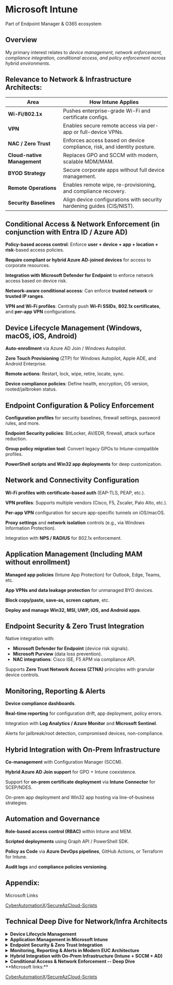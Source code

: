 # Microsoft Intune

Part of Endpoint Manager & O365 ecosystem

## Overview

My primary interest relates to *device management, network enforcement, compliance integration, conditional access*, *and policy enforcement across hybrid environments*.

## Relevance to Network & Infrastructure Architects:

| **Area** | **How Intune Applies** |
|----------|------------------------|
| **Wi-Fi/802.1x** | Pushes enterprise-grade Wi-Fi and certificate configs. |
| **VPN** | Enables secure remote access via per-app or full-device VPNs. |
| **NAC / Zero Trust** | Enforces access based on device compliance, risk, and identity posture. |
| **Cloud-native Management** | Replaces GPO and SCCM with modern, scalable MDM/MAM. |
| **BYOD Strategy** | Secure corporate apps without full device management. |
| **Remote Operations** | Enables remote wipe, re-provisioning, and compliance recovery. |
| **Security Baselines** | Align device configurations with security hardening guides (CIS/NIST). |

## Conditional Access & Network Enforcement (in conjunction with Entra ID / Azure AD)

**Policy-based access control**: Enforce **user + device + app + location + risk**-based access policies.

**Require compliant or hybrid Azure AD-joined devices** for access to corporate resources.

**Integration with Microsoft Defender for Endpoint** to enforce network access based on device risk.

**Network-aware conditional access**: Can enforce **trusted network** or **trusted IP ranges**.

**VPN and Wi-Fi profiles**: Centrally push **Wi-Fi SSIDs**, **802.1x certificates**, and **per-app VPN** configurations.

## Device Lifecycle Management (Windows, macOS, iOS, Android)

**Auto-enrollment** via Azure AD Join / Windows Autopilot.

**Zero Touch Provisioning** (ZTP) for Windows Autopilot, Apple ADE, and Android Enterprise.

**Remote actions**: Restart, lock, wipe, retire, locate, sync.

**Device compliance policies**: Define health, encryption, OS version, rooted/jailbroken status.

## Endpoint Configuration & Policy Enforcement

**Configuration profiles** for security baselines, firewall settings, password rules, and more.

**Endpoint Security policies**: BitLocker, AV/EDR, firewall, attack surface reduction.

**Group policy migration tool**: Convert legacy GPOs to Intune-compatible profiles.

**PowerShell scripts and Win32 app deployments** for deep customization.

## Network and Connectivity Configuration

**Wi-Fi profiles with certificate-based auth** (EAP-TLS, PEAP, etc.).

**VPN profiles**: Supports multiple vendors (Cisco, F5, Zscaler, Palo Alto, etc.).

**Per-app VPN** configuration for secure app-specific tunnels on iOS/macOS.

**Proxy settings** and **network isolation** controls (e.g., via Windows Information Protection).

Integration with **NPS / RADIUS** for 802.1x enforcement.

## Application Management (Including MAM without enrollment)

**Managed app policies** (Intune App Protection) for Outlook, Edge, Teams, etc.

**App VPNs and data leakage protection** for unmanaged BYO devices.

**Block copy/paste, save-as, screen capture**, etc.

**Deploy and manage Win32, MSI, UWP, iOS, and Android apps**.

## Endpoint Security & Zero Trust Integration

Native integration with:

- **Microsoft Defender for Endpoint** (device risk signals).
- **Microsoft Purview** (data loss prevention).
- **NAC integrations**: Cisco ISE, F5 APM via compliance API.

Supports **Zero Trust Network Access (ZTNA)** principles with granular device controls.

## Monitoring, Reporting & Alerts

**Device compliance dashboards**.

**Real-time reporting** for configuration drift, app deployment, policy errors.

Integration with **Log Analytics / Azure Monitor** and **Microsoft Sentinel**.

Alerts for jailbreak/root detection, compromised devices, non-compliance.

## Hybrid Integration with On-Prem Infrastructure

**Co-management** with Configuration Manager (SCCM).

**Hybrid Azure AD Join support** for GPO + Intune coexistence.

Support for **on-prem certificate deployment** via **Intune Connector** for SCEP/NDES.

On-prem app deployment and Win32 app hosting via line-of-business strategies.

## Automation and Governance

**Role-based access control (RBAC)** within Intune and MEM.

**Scripted deployments** using Graph API / PowerShell SDK.

**Policy as Code** via **Azure DevOps pipelines**, GitHub Actions, or Terraform for Intune.

**Audit logs** and **compliance policies versioning**.

## Appendix:

Microsoft Links

[CyberAutomationX](https://github.com/CyberAutomationX)/[SecureAzCloud-Scripts](https://github.com/CyberAutomationX/SecureAzCloud-Scripts)

## Technical Deep Dive for Network/Infra Architects

<details>
<summary> <strong> Device Lifecycle Management</strong></summary>

<br>

*Platform Scope: Windows 10/11, macOS, iOS/iPadOS, Android Enterprise*

#### 1. Provisioning & Enrollment

**Windows 10/11 (Autopilot + AAD Join/Hybrid AAD Join)**

- **Windows Autopilot** provisions devices with:
  - **Pre-defined deployment profiles** (user-driven or self-deploying)
  - Azure AD Join or Hybrid Azure AD Join
  - Optional **ESP (Enrollment Status Page)** to block access until provisioning is complete

- **Zero Touch Provisioning (ZTP):**
  - Devices are added to Autopilot via **hardware hashes** or OEM direct integration
  - Intune auto-applies policy, apps, configurations

- **Group Tagging**: Enables role-/location-based assignment via dynamic groups

**macOS (Apple Automated Device Enrollment via ABM)**

- Device is enrolled using **ADE (formerly DEP)** through Apple Business Manager
- Combined with **Intune MDM enrollment profile** for supervised mode
- Paired with **User Affinity** or **Shared iPad mode** based on use case
- ZTP allows devices to be **drop-shipped** and managed on first boot

**iOS/iPadOS**

- ADE + Supervised Mode (over-the-air, no need for Apple Configurator)
- Useful for:
  - Kiosk mode
  - Single App Mode (POS, retail terminals)
  - BYOD scenarios (via **App Protection Policies**, no full device enrollment)

**Android Enterprise**

- **Zero Touch Enrollment (ZTE)** for corporate-owned devices
- **Work Profile (BYOD)** and **Dedicated/Kiosk Mode** supported
- OEM enrollment tokens or QR-code based provisioning
- **Fully Managed** or **COPE (Corp-Owned, Personally Enabled)** depending on policy

#### 2. Device Compliance Enforcement

Compliance policies are central to your **Zero Trust conditional access** posture, as outlined in your reference architecture. They drive enforcement and segmentation.

**Key Policy Elements:**

- **Health Attestation**: Check Windows Defender ATP status
- **Encryption**: BitLocker for Windows, FileVault for macOS, native encryption on iOS/Android
- **OS Version Enforcement**: Block outdated, vulnerable versions
- **Jailbroken / Rooted Detection**
- **Threat Risk Level Integration**: Defender for Endpoint or 3rd-party AV integration

**Example:**

Policy: Block access unless device is compliant AND Defender Risk Level = Low

Effect: User is denied access to M365 if running outdated macOS, jailbroken iPhone, or unmanaged Android

#### 3. Remote Actions & Operational Management

Network and Infrastructure Architects must understand how **remote actions** support Day 2 operations, incident response, and service desk offload.

| **Action** | **Supported OS** | **Use Case** |
|------------|------------------|--------------|
| **Wipe** | All | Decommission, lost/stolen devices |
| **Retire** | All | BYOD cleanup, remove corporate data only |
| **Restart** | Windows 10/11 | Remote support, patching resets |
| **Lock** | Windows/macOS/iOS | Security response to suspected compromise |
| **Sync** | All | Force policy refresh (e.g., after CA changes) |
| **Locate** | iOS/macOS (supervised) | Lost device tracking |

These actions integrate with **Help Desk workflows**, and in your architecture, could be triggered via **ITSM tools like ServiceNow** using Graph API integrations or automation playbooks (e.g., Logic Apps or Power Automate).

#### 4. Application of Lifecycle Stages

| **Stage** | **Intune Capability** | **Example** |
|-----------|------------------------|-------------|
| **Procurement** | OEM registration, Autopilot import | Dell direct-to-user shipment with Autopilot |
| **Provisioning** | Enrollment profile assignment, ESP | ZTP for kiosk iPads via ADE |
| **Operational** | Compliance, app updates, patching | Monthly Windows Update Rings |
| **Support** | Remote actions, diagnostics, shell access | Remote lock + retire via Intune portal |
| **Decommission** | Wipe/Retire, license recycle | Wipe ex-employee MacBook with audit logging |

#### 5. Architecture Alignment with Your Blog Posts

| **Reference Element** | **Lifecycle Tie-In** |
|------------------------|----------------------|
| **"User to device to service" security plane (EUC blog)** | Intune defines **device trust**, controls the bridge from user to service |
| **Conditional Access integration** | Enforces lifecycle states (e.g., block stale devices) |
| **Intelligent automation** (Endpoint Ref Arch) | Auto-remediation workflows with Intune + Defender |
| **Support for frontline, task-based users** | Shared device provisioning (e.g., iPadOS Shared iPad mode, Windows Kiosk Mode) |

**Bonus: Zero Trust Lifecycle Enforcement**

Using Conditional Access + Device Compliance:

- **Example Flow**: Device out of compliance → Intune flags → CA blocks M365 access → Notification sent via Endpoint Manager → Auto-remediation script triggered → Device re-evaluated

- **Useful Tools**:
  - **Intune Remediations** (Proactive Scripts + Detection Rules)
  - **Defender Security Baselines**
  - **Graph API** for automation and compliance analytics
</details>

<details>
<summary> <strong>Application Management in Microsoft Intune</strong></summary>
<br>
**Scope**: Covers both **Mobile Application Management (MAM)** and **Mobile Device Management (MDM)**-based app delivery across:

- **Windows 10/11 (Win32, MSI, UWP)**
- **macOS**
- **iOS/iPadOS**
- **Android (Enterprise & BYOD)**

#### 1. Intune App Protection Policies (MAM Without Enrollment)

**Use Case: BYOD / Personal Devices**

- No full device enrollment or corporate wipe
- Controls **corporate data within apps only**

**Core Capabilities**

| **Control Type** | **Description** |
|------------------|-----------------|
| **Selective Wipe** | Wipe corporate data from apps (not device) |
| **Copy/Paste Restrictions** | Block between managed and unmanaged apps |
| **Save-As Restrictions** | Block saving to local or personal storage |
| **Screen Capture** | Prevent screenshots on Android/iOS |
| **Data Transfer** | Block data sharing to non-managed apps |
| **Conditional Access** | Require policy-compliant apps to access services |

**Supported Apps**

- Microsoft 365: Outlook, Teams, Edge, OneDrive
- **Line-of-Business Apps**: Wrapped with Intune SDK or via App Wrapping Tool
- Third-party apps in **Intune MAM SDK ecosystem**

**Platform Notes**

| **Platform** | **Notes** |
|--------------|-----------|
| **iOS/Android** | Full MAM-WE support via public app stores |
| **macOS/Windows** | Primarily MDM-based; MAM is limited to Edge/Outlook (via Conditional Access) |

✳ **Integration Tip from your blog**: MAM-WE maps well to **"Conditional Workspace"** patterns — e.g., users access corporate data through protected apps only, without a full device trust requirement.

#### 2. Application Deployment Scenarios

**A. Windows Apps**

| **Type** | **Examples** | **Deployment Notes** |
|----------|--------------|----------------------|
| **Win32** | .exe, .ps1 | Most flexible. Use Win32 App Packaging Tool. |
| **MSI** | Office, Adobe | Native support with detection rules |
| **UWP** | Store apps | Direct from Microsoft Store integration |
| **Microsoft Store for Business (MSfB)** | Legacy model, being deprecated (migrate to Winget) | |

**B. macOS Apps**

- .pkg deployments
- Post-install scripts for configuration
- No store integration — requires sideloading apps or using Apple Business Manager + VPP

**C. iOS/iPadOS & Android Apps**

| **Type** | **iOS/iPadOS** | **Android** |
|----------|----------------|-------------|
| **Store Apps** | Via Apple VPP | Managed Google Play |
| **LOB Apps** | IPA via ABM | APK via Managed Play Store |
| **Web Apps** | Web shortcuts with browser restrictions | Same |
| **Conditional Launch Controls** | Jailbreak/root check, app version enforcement | Similar across platforms |

These app types align well with your concept of **persona-driven app sets** (frontline vs knowledge workers).

#### 3. App Protection Policy Enforcement Examples

| **Scenario** | **Policy** | **Effect** |
|--------------|--------------|------------|
| **BYOD access to Outlook** | MAM-WE with PIN + Save-as block | User can access Outlook, but cannot copy data to Notes app or save attachments to personal cloud |
| **Managed Android kiosk** | App protection + device lock-down | Access limited to one managed app in single-app mode |
| **Shared device in logistics** | Per-app sign-in with SSO + MAM | One device, multiple users, app policy controls per session |

#### 4. App VPN, Per-App Networking & Data Leak Protection

**App-based VPN (iOS/Android)**

- Integrates with **Zscaler, Cisco AnyConnect, Palo Alto GlobalProtect**
- Enforces VPN only for corporate apps (not whole device)
- Reduces attack surface on unmanaged devices

**DLP Integration**

- Intune App Protection enforces:
  - No sharing to unmanaged apps
  - No cloud sync outside approved services (e.g., OneDrive for Business)
- App-based conditional launch (e.g., block if rooted, outdated OS, etc.)

#### 5. Integration with Endpoint Protection and CA

- Conditional Access enforces:
  - App version compliance
  - App protection policy presence
  - Intune app management state
- Integration with **Microsoft Defender for Endpoint**:
  - High-risk apps/devices can be blocked automatically
  - Use **App Control Policies** to restrict executables

This maps directly to your **"identity, app, device" trust plane model** in the EUC Reference Architecture.

#### 6. App Lifecycle Flow

| **Lifecycle Stage** | **Intune Capability** |
|---------------------|------------------------|
| **Procurement** | Microsoft Store, Apple VPP, Managed Play |
| **Deployment** | Targeted groups, dynamic assignment |
| **Configuration** | App config policies (Outlook mail settings, VPN profiles) |
| **Protection** | App Protection Policies, Conditional Access |
| **Update** | App version enforcement, detection rules |
| **Retirement** | App removal or selective wipe for BYOD |

#### 7. Architectural Alignment with Your Blog Posts

| **Architecture Concept** | **MAM/App Management Tie-In** |
|--------------------------|------------------------------|
| **Modern App Delivery** | Store-based, wrapped apps, Win32, zero trust-aware |
| **Persona-Based App Delivery** | Role-based app assignments via dynamic groups |
| **Cloud-Native Security** | MAM policies + Conditional Access + Defender Risk |
| **Hybrid Workforce Enablement** | MAM-WE protects data on unmanaged devices |
| **ZTP + App Delivery** | Autopilot integrates apps at provisioning for corporate users |
</details>

<details>
<summary> <strong>Endpoint Security & Zero Trust Integration</strong></summary>

<br>

#### 1. 🔄 Microsoft Intune & Cisco ISE NAC Integration (Compliance API)

This integration allows **Cisco ISE** to query Intune for **real-time device compliance status** before granting network access (802.1X/EAP-TLS).

**✅ Key Integration Components:**

| **Component** | **Description** |
|--------------|------------------|
| **Intune Compliance Policies** | Define criteria: encryption, AV status, OS version, device not jailbroken/rooted. |
| **Azure AD Conditional Access** | Enforces resource access based on compliance (device must be marked compliant). |
| **Microsoft Graph Security API (Compliance API)** | Cisco ISE queries device compliance via this API. |
| **Cisco pxGrid** | Acts as a broker between ISE and Microsoft Intune. |

**⚙️ Integration Flow:**

1. User connects to Wi-Fi/Ethernet (802.1X auth).
2. Cisco ISE identifies user/device.
3. ISE uses pxGrid to request **device compliance** status from Intune via the Compliance API.
4. If **compliant**, ISE allows access (VLAN permit); if **non-compliant**, redirects to remediation VLAN or captive portal.
5. Optionally enforces **dynamic ACLs** or **SGTs (Scalable Group Tags)**.

**🛠 Design Considerations:**

- Requires **Azure AD P1+ licensing**.
- Device must be **Azure AD-joined or hybrid-joined** and enrolled with Intune.
- Must configure **Trusted IPs** in Conditional Access to prevent looping issues with hybrid auth scenarios.
- Works best with **certificate-based authentication** (e.g., EAP-TLS via Intune + SCEP).

#### 2. 🛡️ Endpoint Security Controls via Intune

Network architects should understand **Intune's policy enforcement at the endpoint**, especially as it affects posture assessment.

**🔑 Endpoint Security Policy Types:**

- **Antivirus (Microsoft Defender for Endpoint)**
- **Disk Encryption (BitLocker / FileVault)**
- **Firewall (Windows Defender Firewall profiles and rules)**
- **Attack Surface Reduction (ASR)**
- **Security Baselines** (NIST/CIS-aligned templates)
- **Credential Guard / Application Guard** (for protected sessions)

These controls ensure that endpoints are hardened **before they can participate in the network**, enforcing Zero Trust assumptions.

#### 3. 🌐 Support for Zero Trust Network Access (ZTNA) Principles

**🔍 Core ZTNA Capabilities Enabled by Intune:**

| **Principle** | **Intune Capability** |
|---------------|------------------------|
| **Verify explicitly** | Identity + device posture via Intune + Azure AD CA. |
| **Use least-privilege access** | Scoped Conditional Access, device tagging, user roles. |
| **Assume breach** | Continual enforcement of compliance, AV signals from Defender, app control. |

**🔧 Device Controls in ZTNA:**

- Device must be **compliant**, **health-checked**, and **identity-bound**.
- Conditional Access can enforce:
  - Device **must be Intune-enrolled**.
  - Device must meet **Defender risk score thresholds**.
  - Access **only from specific network locations (trusted IPs)**.
  - Only allow **managed apps** on **unmanaged devices**.
- **Session controls** using Microsoft Defender + Defender for Cloud Apps (MCAS):
  - Block upload/download based on sensitivity or device posture.

**📡 Network Relevance:**

- Combined with **per-app VPN** or **Zscaler/Netskope**, you can restrict traffic to only secured tunnels.
- Can trigger **remediation flows** or quarantine VLANs via NAC if ZT posture is violated.

**🧩 Architectural Integration Snapshot**

Here's a **layered view** of how these elements integrate:

```
+----------------------------------------------------------+
| Microsoft Intune                                         |
| - Enroll Devices  - Apply Compliance Policies            |
| - Configure VPN/Wi-Fi  - Push Security Baselines         |
+----------------------------------------------------------+
                          ⇅ Microsoft Graph Compliance API
+----------------------------------------------------------+
| Cisco ISE (NAC Layer)                                    |
| - 802.1X Auth  - pxGrid for posture integration          |
| - VLAN / ACL Enforcement                                 |
+----------------------------------------------------------+
                          ⇅ SAML / OIDC + Conditional Access
+----------------------------------------------------------+
| Azure AD / Entra ID                                      |
| - Conditional Access (compliance + risk-based)           |
| - MFA / App Control / Device Risk                        |
+----------------------------------------------------------+
                          ⇅ Defender for Endpoint (Signal Sharing)
+----------------------------------------------------------+
| Defender for Endpoint / Microsoft Sentinel               |
| - Threat protection  - Risk-based session policies       |
| - Integration with MCAS (CASB) and ZTNA enforcement      |
+----------------------------------------------------------+
```

**🧭 Summary — What a Network & Infra Architect Should Know**

| **Domain** | **Key Knowledge** |
|------------|-------------------|
| **NAC Integration** | How Cisco ISE queries Intune via pxGrid and Compliance API. |
| **Policy Enforcement** | Designing network access policies based on compliance status (802.1X + Conditional Access). |
| **ZTNA** | Applying device identity and health for access control, combined with network segmentation. |
| **VPN/App Isolation** | How Intune per-app VPN + managed apps enforce network/data boundaries. |
| **Network Signal Flow** | The sequence between device connect, ISE posture check, Intune status, and conditional access response. |
</details>

<details>
<summary> <strong>Monitoring, Reporting & Alerts in Modern EUC Architecture</strong></summary>

<br>

**🎯 Purpose & Value**

The **"Monitoring, Reporting & Alerts"** capability ensures:

- Continuous **compliance posture awareness**
- Rapid detection of configuration drift and security anomalies
- Integration with **SIEM/SOAR** pipelines for automated response
- Confidence in **policy enforcement, app delivery, and user experience**

This aligns directly with your reference architecture's **EUC Operations**, **Zero Trust enforcement**, and **device trust pillar** by enabling **automated observability**.

**🧱 Key Capability Breakdown**

#### 1. ✅ Device Compliance Dashboards

- **Tooling**: Intune Compliance Center, Microsoft Endpoint Manager, Entra ID Portal
- **Function**: Aggregates compliance state based on:
  - **Platform-specific settings** (e.g., BitLocker, AV status, firewall, OS version)
  - **Custom compliance scripts** (e.g., checking for specific reg keys or apps)
- **Use Cases**:
  - Show non-compliant devices per platform/user group
  - Feed compliance signals to **Conditional Access** (CA) for Zero Trust enforcement
- **Best Practices**:
  - Define a **"baseline" compliance policy** for all device classes
  - Integrate with **RBAC + scope tags** to enable fleet-specific reporting (e.g., BYOD, kiosk, hybrid user)

#### 2. 📡 Real-Time Reporting for Configuration Drift, App Deployment & Policy Errors

- **Sources**:
  - Intune's built-in "**Endpoint analytics**"
  - **Proactive Remediation Scripts** (PowerShell)
  - **Update Compliance** (for patch levels)
  - **App install status** via Intune Win32 logs
- **Drift Detection**:
  - **Baselines vs current state** (e.g., Defender AV turned off, BitLocker disabled)
  - Policy assignment vs actual application (e.g., configuration profiles not applying)
- **Modern Options**:
  - Export logs to **Log Analytics workspace**
  - Use **custom KQL queries** to flag out-of-policy endpoints
- **Example Queries**:

```
IntuneDevices
| where ComplianceState != 'Compliant'
| summarize count() by DeviceOSType, DeviceName
```

#### 3. 🧩 Integration with Log Analytics, Azure Monitor & Microsoft Sentinel

- **Objective**: Enterprise-grade **observability**, threat correlation, alerting
- **Capabilities**:
  - Route Intune diagnostic logs to **Azure Log Analytics**
  - Enrich with **Defender for Endpoint** signals (e.g., vulnerability, AV)
  - **Workbooks**: Custom dashboards combining:
    - Compliance trends
    - App deployment success/failure
    - Endpoint health scores
  - **Microsoft Sentinel**:
    - Use **Data Connector** for Intune
    - Create **Analytics Rules** (e.g., non-compliant device + suspicious login = high-priority alert)
- **Outcome**: Unified endpoint security + ops view within **SOC and platform engineering teams**

#### 4. 🚨 Alerts for Jailbreak / Root Detection, Compromised Devices, Non-Compliance

- **Platforms**:
  - iOS/Android: Jailbreak/root detected via **Intune device compliance policies**
  - Windows/macOS: Leverage **Defender ATP** & **Compliance Scripts**
- **Alert Methods**:
  - **Intune built-in alerting** (for policy deployment, compliance failures)
  - **Microsoft Sentinel alerts** via KQL + rule sets
  - **Logic Apps** for:
    - Slack/Teams notifications
    - Auto-remediation (e.g., remove access, isolate device, ticket in ServiceNow)
- **Example: Sentinel Alert Rule**:

```
DeviceComplianceOrg
| where ComplianceState == 'NonCompliant'
| join kind=inner (
  SecurityAlert | where AlertName contains "Suspicious Sign-in"
) on DeviceId
```
→ Can trigger:
- **Email to SOC**
- **Autonomous CA policy block**
- **Intune remediation script**

**🧩 Integration Patterns with Your EUC Reference Architecture**

| **EUC Tier** | **Monitoring Touchpoint** |
|--------------|---------------------------|
| **Identity & Access** | Conditional Access + Compliance signal ingestion |
| **Device Management (MDM)** | Intune + Defender data streams → Log Analytics → Sentinel |
| **App Delivery** | Intune App telemetry + Win32 logs for success/failure analysis |
| **Endpoint Protection (AV, EDR)** | Defender alerts + Sentinel correlation |
| **Observability & Automation** | Logic Apps, Azure Monitor alerts, ServiceNow integration |

**🌐 Real-World Implementation Blueprint**

**1. Data Collection Flow**

Intune ➜ Log Analytics ➜ Azure Monitor ➜ Sentinel ➜ Alert/Automation  
↳ Workbooks & Dashboards

**2. Alerting & Action Flow**

Sentinel Rule ➜ Logic App ➜ Notify | Auto-Remediate | CA Block | Raise Incident

**3. Dashboards to Include**

- Non-Compliant Devices Over Time
- Top Policy Errors (e.g., profile failed to apply)
- Devices Without Required App X
- Jailbroken / Rooted Mobile Devices

**🧭 Maturity Model**

| **Level** | **Capability** |
|-----------|----------------|
| Basic | Manual review of Intune compliance reports |
| Intermediate | Scheduled workbook reports + alerts in Monitor |
| Advanced | Sentinel-integrated alerts + automated response |
| Optimized | Predictive analytics & AI-based risk scoring |
</details>

<details>
<summary> <strong>Hybrid Integration with On-Prem Infrastructure (Intune + SCCM + AD)</strong></summary>

<br>

**Objective**: Enable modern management **without breaking existing enterprise investments** in Group Policy, Configuration Manager, and on-prem app delivery — while **bridging to Zero Trust** and cloud-first endpoint strategies.

#### 🔁 1. Co-management with Microsoft Configuration Manager (SCCM)

**🔹 Purpose**

Allows devices to be **managed concurrently** by both **Intune (cloud)** and **SCCM (on-prem)**, enabling **phased workloads migration**.

**🔹 Architecture**

- Devices are joined to **Active Directory (AD)** and **enrolled into Intune**
- Co-management agent (SCCM client) connects to on-prem infrastructure
- Device syncs with **Azure AD** and **Microsoft Endpoint Manager**

**🔹 Workload Split Options**

You can configure which workloads are managed by SCCM vs. Intune:

| **Workload** | **Managed by Intune?** |
|--------------|-------------------------|
| Compliance Policies | ✅ |
| Device Configuration | ✅ |
| Windows Updates | ✅ |
| Endpoint Protection | ✅ |
| App Deployment | Gradual shift from SCCM to Intune |
| Resource Access (Wi-Fi/VPN) | ✅ |

Your blog's principle of **progressive modernization** aligns well here: allow legacy infra to coexist while progressively migrating to cloud-native control.

#### 🧩 2. Hybrid Azure AD Join (HAADJ) for GPO + Intune Coexistence

**🔹 Use Case**

- Enables **domain-joined** devices to **register in Azure AD**
- Supports **Intune enrollment + GPO** coexistence

**🔹 Why It Matters**

- Enterprises with heavy Group Policy Object (GPO) dependencies can maintain those controls **while layering Intune MDM policies**
- Enables **Conditional Access**, **Cloud-based SSO**, and **Endpoint Analytics**

**🔹 Architecture Notes**

- Requires **Azure AD Connect**
- Devices authenticate via **Kerberos to on-prem AD**, while still leveraging **cloud identity for modern apps**

**🔹 GPO vs Intune Policy Handling**

| **Scenario** | **GPO** | **Intune** |
|--------------|---------|------------|
| Legacy App Config | ✅ | ❌ |
| Modern Security Baselines | ❌ | ✅ |
| Overlapping Policies | GPO wins if conflict | |

From your EUC architecture lens: HAADJ is critical for **stage-2 modernization** — still tethered to AD, but enabling cloud app access and identity controls.

#### 🔐 3. On-Prem Certificate Deployment via Intune SCEP/NDES Connector

**🔹 Purpose**

Provide certificates for:

- Wi-Fi (802.1X)
- VPN (e.g., Cisco AnyConnect, Palo Alto)
- App authentication (e.g., Outlook with S/MIME)

**🔹 Components**

| **Component** | **Role** |
|---------------|----------|
| Intune Connector | Relays certificate requests securely from Intune to on-prem |
| NDES | Issues SCEP certificates via Microsoft CA |
| Microsoft CA | Generates and tracks issued certs |

**🔹 How It Works**

1. Intune sends certificate request to Connector
2. Connector relays to **on-prem NDES server**
3. Certificate is issued via SCEP
4. Intune installs cert on device

**🔹 Security Best Practices**

- Use **HTTPS-only communication**
- Place NDES/Connector behind firewall + secure ACLs
- Log and monitor issued certs via CA

Critical to enabling **Zero Trust Wi-Fi onboarding** (as noted in your blogs), especially for **macOS/iOS and Android** where cert-based auth is preferred.

#### 🗃️ 4. On-Prem App Deployment & Win32 Hosting Strategies

**🔹 Hybrid App Delivery Needs**

For legacy or large Win32 apps not yet suitable for full cloud delivery:

- App content may be **hosted on-prem**
- Distribution still managed via **Intune or SCCM**

**🔹 Key Options**

**A. Intune Win32 App Hosting
## Application Deployment

- Package app as .intunewin file
- Upload to **Intune Storage**
- Works great for:
  - Line-of-business (LOB) apps
  - Office add-ins
  - Win32 installation scripts

**Bandwidth-optimized with Delivery Optimization + Peer Caching**.

### B. Cloud Management Gateway (CMG) for SCCM

- Allows SCCM clients to **download content from cloud endpoints**
- Bridges internet-based clients to on-prem hosted apps

### C. On-Prem Hosted Installers with Intune Script Deployment

- Intune delivers **PowerShell scripts** that pull from internal file shares or DFS paths
- Requires:
  - **VPN** or **ExpressRoute/Site-to-Site**
  - Internal name resolution (DNS)
  - Robust error handling

## Content Delivery Patterns

| **Pattern** | **Example** |
|-------------|-------------|
| Intune Hosted | Win32 app in .intunewin |
| Hybrid (Intune + DFS) | Script points to \\\\corp\\share\\installer.exe |
| SCCM App Model | Use deployment types, detection rules, pre-reqs |

## Aligning to Your Reference Architecture

| **Hybrid Component** | **EUC Architecture Implication** |
|---------------------|----------------------------------|
| Co-management | Supports transitional state for existing SCCM-managed fleets |
| HAADJ | Enables Zero Trust access control without AD decommissioning |
| SCEP Connector | Bridges modern management to on-prem PKI and Wi-Fi/VPN auth |
| Hybrid App Delivery | Retains access to legacy/internal apps as part of app rationalization |

This supports your **Hybrid Workforce** model — balancing modern endpoints with grounded support for **legacy infra** and **LOB applications**.

## Summary: Why This Matters for Network & Infra Architects

| **Priority** | **Capability** | **Why It's Important** |
|--------------|----------------|------------------------|
| ✅ | Co-management | Maintain operational continuity during cloud migration |
| ✅ | HAADJ | Preserve AD trust while enabling modern identity |
| ✅ | SCEP/NAC | Cert-based Wi-Fi/VPN access for ZTNA |
| ✅ | On-Prem App Delivery | Support bandwidth-heavy or compliance-bound apps |
| ✅ | Policy Reconciliation | Align legacy GPO with Intune baselines over time |

**Group Policy (GPO) vs Intune** and **SCCM vs Intune App Delivery** — based on **device persona**, **use case**, and **modernization maturity**.

## GPO vs Intune MDM Policy -- Technical Decision Matrix

| **Criteria** | **Use GPO 🏢 Legacy/Hybrid** | **Use Intune MDM Policies ☁️ Cloud-First/Modern** |
|-------------|--------------------------|--------------------------------------|
| **Device Join Type** | On-prem AD (with HAADJ) | AADJ / AADJ + Entra ID P2 |
| **Network Connectivity** | Corporate LAN/VPN | Internet-based / Hybrid Workforce |
| **Management Stack** | SCCM/Group Policy | Intune MDM/Autopilot |
| **Policy Scope** | Computer/User | Device/User (AAD-based targeting) |
| **Policy Granularity** | Deep Windows internals | Focused on security and modern management controls |
| **Policy Change Propagation** | Fast (on boot/logon) | Delayed/periodic via MDM sync |
| **Policy Examples** | Registry edits, drive maps | BitLocker, Defender AV, Firewall, Password rules |
| **Zero Trust Readiness** | ❌ No native CA support | ✅ Supports Conditional Access, Compliance |
| **Platform Support** | Windows-only | Windows, macOS, iOS, Android |
| **Decommissioning Roadmap** | Retiring over time | Strategic endpoint control plane |
| **Recommended For** | Static desktop fleet, labs | BYOD, field staff, hybrid/remote workers |

## SCCM vs Intune App Deployment -- Technical Decision Matrix

| **Criteria** | **Use SCCM 🏢 Legacy** | **Use Intune ☁️ Modern** |
|--------------|---------------------|-------------------------|
| **Device Join Type** | AD + SCCM client | AADJ / HAADJ + Intune |
| **App Size/Type** | >2GB installers, legacy LOB | Modern apps, .intunewin, UWP, iOS/Android |
| **Deployment Location** | On-prem DFS/SCCM DPs | Intune CDN (Azure Blob) |
| **Network Constraints** | LAN-optimized, P2P | Internet-first (use Delivery Optimization) |
| **Install Logic/Dependencies** | Complex installers, App-V | Win32 apps with detection scripts |
| **Targeting Granularity** | AD Security Groups, OU | AAD Groups, Dynamic Targeting |
| **Self-Service Portal** | Software Center | Company Portal (cross-platform) |
| **Co-management Consideration** | Keep SCCM workload | Migrate to Intune workload |
| **Content Delivery Optimization** | BranchCache / P2P | Delivery Optimization |
| **Recommended For** | Call centers, LOB desktops | Hybrid workers, mobile staff, kiosks |

## Use Case Persona-Based Guidance

| **Persona** | **Policy Management** | **App Delivery** | **Notes** |
|-------------|----------------------|------------------|-----------|
| **Back Office Staff (HQ)** | GPO + Intune hybrid | SCCM primary | Stable network, legacy support needed |
| **Field Worker (Mobile)** | Intune only | Intune (Win32, MAM) | Uses LTE/Wi-Fi; no corp LAN |
| **Contractor / BYOD** | MAM (no enrollment) | MAM + Conditional Access | No device enrollment |
| **Factory / Kiosk Device** | Intune + Autopilot | Intune + offline installer | Shared login, locked down |
| **Executive (Hybrid Work)** | Intune + Defender Policies | Intune + Win32/Company Portal | ZTNA enforcement, sensitive apps |

## Decision Criteria Tree

→ Is the device enrolled into Intune?

→ YES:
  → Is the device AD-joined (HAADJ)?
    → YES → Use Co-Management: Decide per workload (e.g., compliance = Intune; app = SCCM)
    → NO → Use full Intune (policy + apps)

→ NO:
  → Is the device BYOD?
    → YES → Use MAM + Conditional Access (no device control)
    → NO → Manage via GPO + SCCM (legacy path)

## Supporting Modernization Strategy

Use this matrix to:

- Gradually **move workloads to Intune** (start with compliance, then apps)
- **Replace GPO** where supported by MDM policies (track gaps)
- Use **Device Scope Tags and Role-Based Access Control (RBAC)** to support separation of duties across hybrid teams
- Monitor success with **Endpoint Analytics**, **Update Compliance**, and **Security Baselines**
</details>

<details>
<summary> <strong>Conditional Access & Network Enforcement -- Deep Dive</strong></summary>

<br>

This document provides a consolidated deep dive on **Conditional Access (CA)** and **Network Enforcement**, combining identity, device, and network signals to support **Zero Trust** principles—**never trust, always verify**. It integrates **Microsoft Entra ID (formerly Azure AD)**, **Intune**, **Microsoft Defender for Endpoint**, **VPN/Wi-Fi**, and **Network Access Control (NAC)**. This is aligned with the architecture and intent outlined in the Enterprise EUC Reference Architecture.

## Strategic Purpose in Zero Trust EUC

Conditional Access is the **policy engine** for EUC that makes dynamic access decisions based on:

- Identity posture (user/group membership, risk level)
- Device posture (compliance, join status, OS/platform)
- Network context (trusted IPs, VPN/NAC, geolocation)
- Real-time risk signals (from Defender or Entra ID Protection)
- Application sensitivity (SaaS, internal, or critical workloads)

The **core enforcement point (PEP)** is **Entra ID**, with conditional logic tightly coupled with **Intune**, **Defender for Endpoint**, and **network-based controls** to drive secure access to apps and data.

## Core Capabilities & Enforcement Layers

### 1. Policy-Based Access Control

**What**: Centrally managed CA policies that combine identity, device, app, location, and risk signals.

**How**: Defined using conditional logic:

*If* user is in Group X, accessing App Y, from unmanaged device → *Then* require MFA + compliant device.

Use Cases:

- Enforce compliant & hybrid AAD-joined devices for Office 365, Salesforce, ServiceNow.
- Block access from unsupported OS platforms or high-risk sign-ins.
- Bypass MFA from trusted IP ranges or VPN.

Best Practices:

- Leverage **Named Locations** for geolocation- or IP-based rules.
- Use **Entra ID Protection** for sign-in and user risk scoring.

### 2. Device Compliance & Trust (Intune + Entra)

**Device Requirements**:

- Must be marked **compliant** (via Intune) or **Hybrid Azure AD Joined**.
- Use **Device Filters** for fine-grained access (e.g., only iOS 16+ managed devices).

**Example**: Block non-compliant BYO Windows/macOS/mobile devices from accessing sensitive workloads.

### 3. Defender for Endpoint Risk-Based Access

**Why**: Integrate **real-time device risk** posture into CA decisions.

**Risk Enforcement Flow**:

1. Defender detects device anomalies (AV status, vulnerabilities).
2. Risk level (Low/Medium/High) sent to Entra ID.
3. CA evaluates: High-risk → Block, Medium → Require MFA, Low → Allow.

**Use Case**: Prevent access from compromised or vulnerable endpoints across any platform.

### 4. Network-Aware Conditional Access

**Techniques**:

- Use **Named Locations**: Define trusted IPs (corporate offices, VPN gateways).
- Configure **Conditional Access Filters**: OS type, client app, device platform.
- Combine **NAC posture** + **network profile enforcement** to evaluate device trust before granting access.

**Example Policies**:

- Finance apps → accessible only from corporate Wi-Fi or trusted VPN.
- Skip MFA from office IPs with validated NAC posture.

### 5. Wi-Fi & VPN Enforcement via Intune

**Wi-Fi Profiles**:

- Push **802.1X** profiles using certificates (SCEP/PKCS).
- Secure SSIDs with EAP-TLS or PEAP.

**VPN Profiles**:

- Define **Per-App VPN** for iOS/Android/Windows.
- Integrate with 3rd-party VPN providers: Zscaler, Palo Alto, Cisco AnyConnect, F5 APM.

**Policy**: Block access if VPN/Wi-Fi profiles are missing, misconfigured, or expired.

## Mapping to EUC Architecture Pillars

| **Pillar** | **Role of CA & Enforcement** |
|------------|------------------------------|
| **Identity Trust** | Entra ID + Conditional Access + Entra ID Protection |
| **Device Trust** | Intune Compliance + Defender Risk + Device Filters |
| **App Delivery** | App access governed by per-platform CA policies |
| **Data Protection** | Trusted Wi-Fi, Per-App VPN, Network Restrictions |
| **Zero Trust** | Runtime enforcement—identity, device, and network |

## Architecture Workflow Example

**Conditional Access Evaluation**:

1. User requests app access (e.g., Microsoft 365).
2. Entra ID triggers evaluation:
   - Is user/group risky?
   - Is device compliant + hybrid-joined?
   - Trusted network IP/VPN/NAC?
   - Device risk from Defender?
3. Access Control Decision:
   - ✅ Allow with MFA
   - 🚫 Block access
   - ⚠️ Require compliant device or VPN

## Real-World Conditional Access Scenarios

| **Scenario** | **Policy Logic** |
|--------------|------------------|
| Block risky mobile access | Device risk = High AND platform = iOS/Android → Block access |
| Require compliant device for SharePoint | App = SharePoint AND device NOT compliant → Block access |
| BYO access (Outlook + MAM only) | Platform = iOS AND unmanaged → Allow Outlook only + App Protection Policy |
| Bypass MFA in trusted office | IP = Named Location (office/VPN) → Skip MFA |
| Finance app via VPN only | Require device on trusted IP + Per-App VPN profile |

## Maturity Model

| **Level** | **Capability Description** |
|-----------|----------------------------|
| 1️⃣ Basic | Manual MFA enforcement; no device or risk evaluation |
| 2️⃣ Intermediate | Conditional Access with device compliance and named locations |
| 3️⃣ Advanced | Integrated Defender risk + platform-specific app control |
| 4️⃣ Optimized | Full runtime policy enforcement with automation (Sentinel, Intune, etc.) |

## Reporting, Simulation & Policy Analytics

- **Entra Sign-In Logs**: See each login's CA policy result.
- **Azure Monitor & Sentinel**: Correlate CA failures or non-compliant devices.
- **Policy Analytics (Preview)**: Simulate and test policy impact before rollout.
- **Workbooks**: Dashboards for blocked attempts, high-risk users, and app-specific access patterns.

## Admin Tools & Portals

| **Tool** | **Functionality** |
|----------|-------------------|
| Entra Admin Center | Define, simulate, and analyze Conditional Access policies |
| Intune Admin Center | Deploy VPN/Wi-Fi profiles, enforce compliance policies |
| Defender Security Portal | View device health and risk posture |
| Azure Monitor / Sentinel | Monitor CA outcomes, trigger alerts on violations |
</details>
**Microsoft links:**

[CyberAutomationX](https://github.com/CyberAutomationX)/[SecureAzCloud-Scripts](https://github.com/CyberAutomationX/SecureAzCloud-Scripts)

